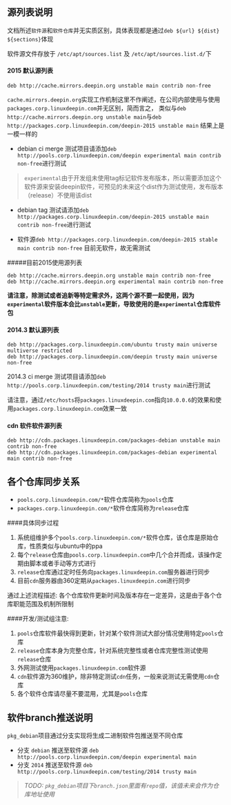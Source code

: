 <!--Meta
category:系统开发
title:源列表测试说明
DO NOT Delete Meta Above -->

## 源列表说明
文档所述`软件源`和`软件仓库`并无实质区别，具体表现都是通过`deb ${url} ${dist} ${sections}`体现

软件源文件存放于 `/etc/apt/sources.list` 及 `/etc/apt/sources.list.d/`下

#### 2015 默认源列表
```
deb http://cache.mirrors.deepin.org unstable main contrib non-free
```
`cache.mirrors.deepin.org`实现工作机制这里不作阐述，在公司内部使用与使用`packages.corp.linuxdeepin.com`并无区别，简而言之， 类似与`deb http://cache.mirrors.deepin.org unstable main`与`deb http://packages.corp.linuxdeepin.com/deepin-2015 unstable main` 结果上是一模一样的

* debian ci merge 测试项目请添加` deb http://pools.corp.linuxdeepin.com/deepin experimental main contrib non-free `进行测试
> `experimental`由于开发组未使用tag标记软件发布版本，所以需要添加这个软件源来安装deepin软件，可预见的未来这个dist作为测试使用，发布版本（release）不使用该dist

* debian tag 测试请添加` deb http://packages.corp.linuxdeepin.com/deepin-2015 unstable main contrib non-free `进行测试

* 软件源` deb http://packages.corp.linuxdeepin.com/deepin-2015 stable main contrib non-free ` 目前无软件，故无需测试

#####目前2015使用源列表
```
deb http://cache.mirrors.deepin.org unstable main contrib non-free
deb http://cache.mirrors.deepin.org experimental main contrib non-free
```
 

**请注意，除测试或者追新等特定需求外，这两个源不要一起使用，因为`experimental`软件版本会比`unstable`更新，导致使用的是`experimental`仓库软件包**

#### 2014.3 默认源列表

```
deb http://packages.corp.linuxdeepin.com/ubuntu trusty main universe multiverse restricted
deb http://packages.corp.linuxdeepin.com/deepin trusty main universe non-free
```
2014.3 ci merge 测试项目请添加` deb http://pools.corp.linuxdeepin.com/testing/2014 trusty main `进行测试

请注意，通过`/etc/hosts`将`packages.linuxdeepin.com`指向`10.0.0.6`的效果和使用`packages.corp.linuxdeepin.com`效果一致

#### cdn 软件软件源列表
```
deb http://cdn.packages.linuxdeepin.com/packages-debian unstable main contrib non-free
deb http://cdn.packages.linuxdeepin.com/packages-debian experimental main contrib non-free
```

## 各个仓库同步关系
* `pools.corp.linuxdeepin.com/*`软件仓库简称为`pools`仓库
* `packages.corp.linuxdeepin.com/*`软件仓库简称为`release`仓库

####具体同步过程
1. 系统组维护多个`pools.corp.linuxdeepin.com/*`软件仓库，该仓库是原始仓库，性质类似与ubuntu中的ppa
2. 每个`release`仓库由`pools.corp.linuxdeepin.com`中几个合并而成，该操作定期由脚本或者手动等方式进行
3. `release`仓库通过定时任务向`packages.linuxdeepin.com`服务器进行同步
4. 目前`cdn`服务器由360定期从`packages.linuxdeepin.com`进行同步

通过上述流程描述:
各个仓库软件更新时间及版本存在一定差异，这是由于各个仓库职能范围及机制所限制

####开发/测试组注意:
1. `pools`仓库软件最快得到更新，针对某个软件测试大部分情况使用特定`pools`仓库
2. `release`仓库本身为完整仓库，针对系统完整性或者仓库完整性测试使用`release`仓库
3. 外网测试使用`packages.linuxdeepin.com`软件源
4. `cdn`软件源为360维护，除非特定测试`cdn`任务，一般来说测试无需使用`cdn`仓库
5. 各个软件仓库请尽量不要混用，尤其是`pools`仓库

## 软件branch推送说明

`pkg_debian`项目通过分支实现将生成二进制软件包推送至不同仓库

* 分支 `debian` 推送至软件源 ` deb http://pools.corp.linuxdeepin.com/deepin experimental main `
* 分支 `2014` 推送至软件源 ` deb http://pools.corp.linuxdeepin.com/testing/2014 trusty main `

>*TODO: `pkg_debian`项目下`branch.json`里面有`repo`值，该值未来会作为仓库地址使用*

